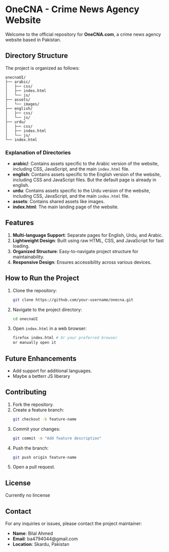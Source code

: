 # OneCNA - Crime News Agency Website

Welcome to the official repository for **OneCNA.com**, a crime news agency website based in Pakistan. &#x20;

## Directory Structure

The project is organized as follows:

```
onecnaUI/
├── arabic/
│   ├── css/
│   ├── index.html
│   └── js/
├── assets/
│   └── images/
├── english/
│   ├── css/
│   └── js/
├── urdu/
│   ├── css/
│   ├── index.html
│   └── js/
└── index.html
```

### Explanation of Directories

- **arabic/**: Contains assets specific to the Arabic version of the website, including CSS, JavaScript, and the main `index.html` file.
- **english**: Contains assets specific to the English version of the website, including CSS and JavaScript files. But the default page is already in english.
- **urdu**: Contains assets specific to the Urdu version of the website, including CSS, JavaScript, and the main `index.html` file.
- **assets**: Contains shared assets like images.
- **index.html**: The main landing page of the website.

## Features

1. **Multi-language Support**: Separate pages for English, Urdu, and Arabic.
2. **Lightweight Design**: Built using raw HTML, CSS, and JavaScript for fast loading.
3. **Organized Structure**: Easy-to-navigate project structure for maintainability.
4. **Responsive Design**: Ensures accessibility across various devices.

## How to Run the Project

1. Clone the repository:
   ```bash
   git clone https://github.com/your-username/onecna.git
   ```
2. Navigate to the project directory:
   ```bash
   cd onecnaUI
   ```
3. Open `index.html` in a web browser:
   ```bash
   firefox index.html # Or your preferred browser
   or manually open it
   ```

## Future Enhancements

- Add support for additional languages.
- Maybe a betterr JS liberary



## Contributing

1. Fork the repository.
2. Create a feature branch:
   ```bash
   git checkout -b feature-name
   ```
3. Commit your changes:
   ```bash
   git commit -m "Add feature description"
   ```
4. Push the branch:
   ```bash
   git push origin feature-name
   ```
5. Open a pull request.

## License

Currently no lincense

## Contact

For any inquiries or issues, please contact the project maintainer:

- **Name**: Bilal Ahmed
- **Email**: ba4794044\@gmail.com
- **Location**: Skardu, Pakistan

